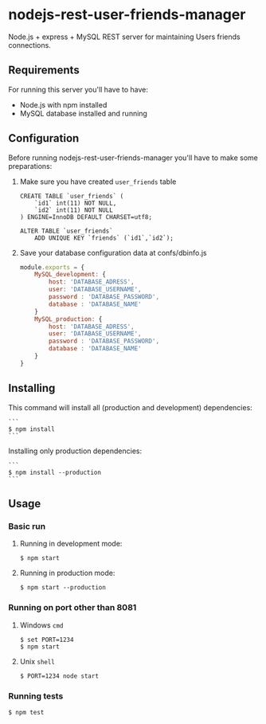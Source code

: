 # nodejs-rest-user-friends-manager

Node.js + express + MySQL REST server for maintaining Users friends connections.

## Requirements

For running this server you'll have to have:
* Node.js with npm installed
* MySQL database installed and running

## Configuration

Before running nodejs-rest-user-friends-manager you'll have to make some preparations:

1. Make sure you have created `user_friends` table
   
    ```mysql
    CREATE TABLE `user_friends` (
        `id1` int(11) NOT NULL,
        `id2` int(11) NOT NULL
    ) ENGINE=InnoDB DEFAULT CHARSET=utf8;

    ALTER TABLE `user_friends`
        ADD UNIQUE KEY `friends` (`id1`,`id2`);
    ```
2. Save your database configuration data at confs/dbinfo.js
   
    ```js
    module.exports = {
        MySQL_development: {
            host: 'DATABASE_ADRESS',
            user: 'DATABASE_USERNAME',
            password : 'DATABASE_PASSWORD',
            database : 'DATABASE_NAME'
        }
        MySQL_production: {
            host: 'DATABASE_ADRESS',
            user: 'DATABASE_USERNAME',
            password : 'DATABASE_PASSWORD',
            database : 'DATABASE_NAME'
        }
    }
    ```

## Installing

This command will install all (production and development) dependencies:

    ```
    $ npm install
    ```

Installing only production dependencies:

    ```
    $ npm install --production
    ```

## Usage

### Basic run

1. Running in development mode:
   
    ```
    $ npm start
    ```

2. Running in production mode:

    ```
    $ npm start --production
    ````
   
### Running on port other than 8081

1. Windows `cmd`

    ```
    $ set PORT=1234
    $ npm start
    ```
   
2. Unix `shell`

    ```
    $ PORT=1234 node start
    ```

### Running tests

    $ npm test

